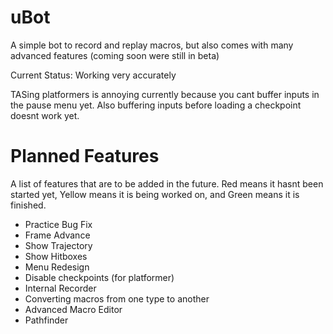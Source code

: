 # uBot

A simple bot to record and replay macros, but also comes with many advanced features (coming soon were still in beta)

Current Status: Working very accurately

TASing platformers is annoying currently because you cant buffer inputs in the pause menu yet.
Also buffering inputs before loading a checkpoint doesnt work yet.

# Planned Features

A list of features that are to be added in the future. <cr>Red</c> means it hasnt been started yet, <cy>Yellow</c> means it is being worked on, and <cg>Green</c> means it is finished.

- <cg>Practice Bug Fix</c>
- <cr>Frame Advance</c>
- <cr>Show Trajectory</c>
- <cr>Show Hitboxes</c>
- <cr>Menu Redesign</c>
- <cy>Disable checkpoints (for platformer)</c>
- <cr>Internal Recorder</c>
- <cy>Converting macros from one type to another</c>
- <cr>Advanced Macro Editor</c>
- <cr>Pathfinder</c>